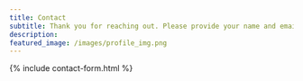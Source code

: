 ```yaml
---
title: Contact
subtitle: Thank you for reaching out. Please provide your name and email address, and I will respond to you as soon as possible.
description: 
featured_image: /images/profile_img.png
---
```


{% include contact-form.html %}


